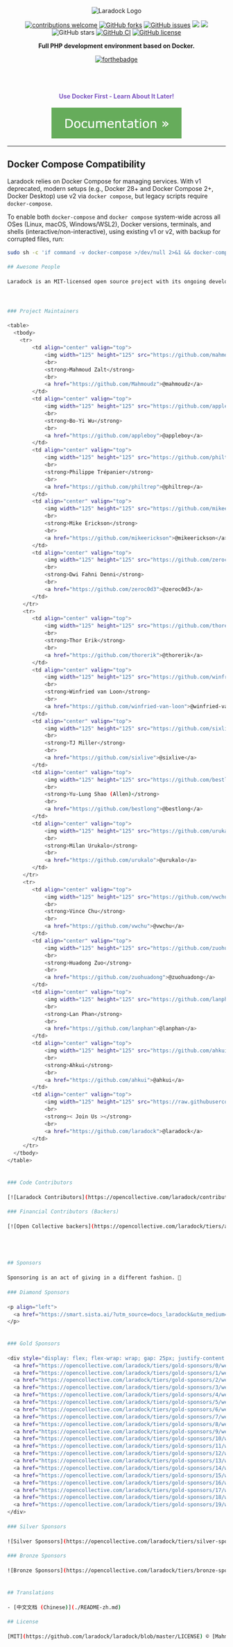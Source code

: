 <p align="center">
    <img src="/.github/home-page-images/laradock-logo.jpg?raw=true" alt="Laradock Logo"/>
</p>

<p align="center">
   <a href="https://laradock.io/contributing"><img src="https://img.shields.io/badge/contributions-welcome-brightgreen.svg?style=flat" alt="contributions welcome"></a>
   <a href="https://github.com/laradock/laradock/network"><img src="https://img.shields.io/github/forks/laradock/laradock.svg" alt="GitHub forks"></a>
   <a href="https://github.com/laradock/laradock/issues"><img src="https://img.shields.io/github/issues/laradock/laradock.svg" alt="GitHub issues"></a>
   <a href="https://github.com/laradock/laradock/stargazers"><a href="#backers" alt="sponsors on Open Collective"><img src="https://opencollective.com/laradock/backers/badge.svg" /></a> <a href="#sponsors" alt="Sponsors on Open Collective"><img src="https://opencollective.com/laradock/sponsors/badge.svg" /></a> <img src="https://img.shields.io/github/stars/laradock/laradock.svg" alt="GitHub stars"></a>
   <a href="https://github.com/laradock/laradock/actions/workflows/main-ci.yml"><img src="https://github.com/laradock/laradock/actions/workflows/main-ci.yml/badge.svg" alt="GitHub CI"></a>
   <a href="https://raw.githubusercontent.com/laradock/laradock/master/LICENSE"><img src="https://img.shields.io/badge/license-MIT-blue.svg" alt="GitHub license"></a>
</p>

<p align="center"><b>Full PHP development environment based on Docker.</b></p>

<p align="center">
    <a href="https://zalt.me"><img src="http://forthebadge.com/images/badges/built-by-developers.svg" alt="forthebadge" width="180"></a>
</p>

<br>
<br>

<h4 align="center" style="color:#7d58c2">Use Docker First - Learn About It Later!</h4>

<p align="center">
	<a href="https://laradock.io">
	   <img src="https://raw.githubusercontent.com/laradock/laradock/master/.github/home-page-images/documentation-button.png" width="300px" alt="Laradock Documentation"/>
	</a>
</p>


---
## Docker Compose Compatibility

Laradock relies on Docker Compose for managing services. With v1 deprecated, modern setups (e.g., Docker 28+ and Docker Compose 2+, Docker Desktop) use v2 via `docker compose`, but legacy scripts require `docker-compose`.

To enable both `docker-compose` and `docker compose` system-wide across all OSes (Linux, macOS, Windows/WSL2), Docker versions, terminals, and shells (interactive/non-interactive), using existing v1 or v2, with backup for corrupted files, run:

```bash
sudo sh -c 'if command -v docker-compose >/dev/null 2>&1 && docker-compose --version >/dev/null 2>&1 && command -v docker >/dev/null 2>&1 && docker compose version >/dev/null 2>&1; then echo "Both docker-compose and docker compose are functional"; exit 0; fi; if command -v docker-compose >/dev/null 2>&1 && ! docker-compose --version >/dev/null 2>&1; then mv /usr/local/bin/docker-compose /usr/local/bin/docker-compose.bak && echo "Backed up corrupted docker-compose to .bak"; fi; if ! command -v docker-compose >/dev/null 2>&1 && command -v docker >/dev/null 2>&1 && docker compose version >/dev/null 2>&1; then t=$(mktemp) && (find /usr/local/lib/docker/cli-plugins /usr/lib/docker/cli-plugins /usr/libexec/docker/cli-plugins /snap/docker/*/cli-plugins /opt/homebrew/lib/docker/cli-plugins ~/Library/Group\ Containers/group.com.docker/user/lib/docker/cli-plugins ~/.docker/cli-plugins -name docker-compose 2>/dev/null | head -n 1 || which docker) >$t && ln -sf "$(cat $t)" /usr/local/bin/docker-compose && rm $t && echo "Linked docker-compose to v2"; elif command -v docker-compose >/dev/null 2>&1 && docker-compose --version >/dev/null 2>&1 && ! { command -v docker >/dev/null 2>&1 && docker compose version >/dev/null 2>&1; }; then t=$(mktemp) && which docker-compose >$t && ln -sf "$(cat $t)" /usr/local/bin/docker && rm $t && echo "Linked docker to docker-compose"; else echo "No Docker Compose installed. Please install Docker Compose: https://docs.docker.com/compose/install/"; fi'

## Awesome People

Laradock is an MIT-licensed open source project with its ongoing development made possible entirely by the support of you and all these awesome people. 💜



### Project Maintainers

<table>
  <tbody>
    <tr>
        <td align="center" valign="top">
            <img width="125" height="125" src="https://github.com/mahmoudz.png?s=150">
            <br>
            <strong>Mahmoud Zalt</strong>
            <br>
            <a href="https://github.com/Mahmoudz">@mahmoudz</a>
        </td>
        <td align="center" valign="top">
            <img width="125" height="125" src="https://github.com/appleboy.png?s=150">
            <br>
            <strong>Bo-Yi Wu</strong>
            <br>
            <a href="https://github.com/appleboy">@appleboy</a>
        </td>
        <td align="center" valign="top">
            <img width="125" height="125" src="https://github.com/philtrep.png?s=150">
            <br>
            <strong>Philippe Trépanier</strong>
            <br>
            <a href="https://github.com/philtrep">@philtrep</a>
        </td>
        <td align="center" valign="top">
            <img width="125" height="125" src="https://github.com/mikeerickson.png?s=150">
            <br>
            <strong>Mike Erickson</strong>
            <br>
            <a href="https://github.com/mikeerickson">@mikeerickson</a>
        </td>
        <td align="center" valign="top">
            <img width="125" height="125" src="https://github.com/zeroc0d3.png?s=150">
            <br>
            <strong>Dwi Fahni Denni</strong>
            <br>
            <a href="https://github.com/zeroc0d3">@zeroc0d3</a>
        </td>
     </tr>
     <tr>
        <td align="center" valign="top">
            <img width="125" height="125" src="https://github.com/thorerik.png?s=150">
            <br>
            <strong>Thor Erik</strong>
            <br>
            <a href="https://github.com/thorerik">@thorerik</a>
        </td>
        <td align="center" valign="top">
            <img width="125" height="125" src="https://github.com/winfried-van-loon.png?s=150">
            <br>
            <strong>Winfried van Loon</strong>
            <br>
            <a href="https://github.com/winfried-van-loon">@winfried-van-loon</a>
        </td>
        <td align="center" valign="top">
            <img width="125" height="125" src="https://github.com/sixlive.png?s=150">
            <br>
            <strong>TJ Miller</strong>
            <br>
            <a href="https://github.com/sixlive">@sixlive</a>
        </td>
        <td align="center" valign="top">
            <img width="125" height="125" src="https://github.com/bestlong.png?s=150">
            <br>
            <strong>Yu-Lung Shao (Allen)</strong>
            <br>
            <a href="https://github.com/bestlong">@bestlong</a>
        </td>
        <td align="center" valign="top">
            <img width="125" height="125" src="https://github.com/urukalo.png?s=150">
            <br>
            <strong>Milan Urukalo</strong>
            <br>
            <a href="https://github.com/urukalo">@urukalo</a>
        </td>
     </tr>
     <tr>
        <td align="center" valign="top">
            <img width="125" height="125" src="https://github.com/vwchu.png?s=150">
            <br>
            <strong>Vince Chu</strong>
            <br>
            <a href="https://github.com/vwchu">@vwchu</a>
        </td>
        <td align="center" valign="top">
            <img width="125" height="125" src="https://github.com/zuohuadong.png?s=150">
            <br>
            <strong>Huadong Zuo</strong>
            <br>
            <a href="https://github.com/zuohuadong">@zuohuadong</a>
        </td>
        <td align="center" valign="top">
            <img width="125" height="125" src="https://github.com/lanphan.png?s=150">
            <br>
            <strong>Lan Phan</strong>
            <br>
            <a href="https://github.com/lanphan">@lanphan</a>
        </td>
        <td align="center" valign="top">
            <img width="125" height="125" src="https://github.com/ahkui.png?s=150">
            <br>
            <strong>Ahkui</strong>
            <br>
            <a href="https://github.com/ahkui">@ahkui</a>
        </td>
        <td align="center" valign="top">
            <img width="125" height="125" src="https://raw.githubusercontent.com/laradock/laradock/master/.github/home-page-images/join-us.png">
            <br>
            <strong>< Join Us ></strong>
            <br>
            <a href="https://github.com/laradock">@laradock</a>
        </td>
     </tr>
  </tbody>
</table>


### Code Contributors

[![Laradock Contributors](https://opencollective.com/laradock/contributors.svg?width=890&button=false&isActive=true)](https://github.com/laradock/laradock/graphs/contributors)

### Financial Contributors (Backers)

[![Open Collective backers](https://opencollective.com/laradock/tiers/awesome-backers.svg?width=800&avatarHeight=65&button=false&isActive=true)](https://opencollective.com/laradock#contributors)




## Sponsors

Sponsoring is an act of giving in a different fashion. 🌱

### Diamond Sponsors

<p align="left">
  <a href="https://smart.sista.ai/?utm_source=docs_laradock&utm_medium=sponsor&utm_campaign=github_readme_page" target="_blank"><img src="https://raw.githubusercontent.com/laradock/laradock/master/.github/home-page-images/custom-sponsors/sista-ai-icon.png" height="165px" alt="Sista AI - Plug-and-Play AI Assistant." style="margin-right: 4em;"></a><a href="http://apiato.io/" target="_blank"><img src="https://raw.githubusercontent.com/laradock/laradock/master/.github/home-page-images/custom-sponsors/apiato.png" height="165px" alt="Apiato - A powerful PHP framework for building scalable, enterprise-grade APIs!"></a>
</p>


### Gold Sponsors

<div style="display: flex; flex-wrap: wrap; gap: 25px; justify-content: left; align-items: left;">
  <a href="https://opencollective.com/laradock/tiers/gold-sponsors/0/website" target="_blank" rel="sponsored"><img src="https://opencollective.com/laradock/tiers/gold-sponsors/0/avatar.svg?avatarHeight=100" height="115" /></a>
  <a href="https://opencollective.com/laradock/tiers/gold-sponsors/1/website" target="_blank" rel="sponsored"><img src="https://opencollective.com/laradock/tiers/gold-sponsors/1/avatar.svg?avatarHeight=100" height="115" /></a>
  <a href="https://opencollective.com/laradock/tiers/gold-sponsors/2/website" target="_blank" rel="sponsored"><img src="https://opencollective.com/laradock/tiers/gold-sponsors/2/avatar.svg?avatarHeight=100" height="115" /></a>
  <a href="https://opencollective.com/laradock/tiers/gold-sponsors/3/website" target="_blank" rel="sponsored"><img src="https://opencollective.com/laradock/tiers/gold-sponsors/3/avatar.svg?avatarHeight=100" height="115" /></a>
  <a href="https://opencollective.com/laradock/tiers/gold-sponsors/4/website" target="_blank" rel="sponsored"><img src="https://opencollective.com/laradock/tiers/gold-sponsors/4/avatar.svg?avatarHeight=100" height="115" /></a>
  <a href="https://opencollective.com/laradock/tiers/gold-sponsors/5/website" target="_blank" rel="sponsored"><img src="https://opencollective.com/laradock/tiers/gold-sponsors/5/avatar.svg?avatarHeight=100" height="115" /></a>
  <a href="https://opencollective.com/laradock/tiers/gold-sponsors/6/website" target="_blank" rel="sponsored"><img src="https://opencollective.com/laradock/tiers/gold-sponsors/6/avatar.svg?avatarHeight=100" height="115" /></a>
  <a href="https://opencollective.com/laradock/tiers/gold-sponsors/7/website" target="_blank" rel="sponsored"><img src="https://opencollective.com/laradock/tiers/gold-sponsors/7/avatar.svg?avatarHeight=100" height="115" /></a>
  <a href="https://opencollective.com/laradock/tiers/gold-sponsors/8/website" target="_blank" rel="sponsored"><img src="https://opencollective.com/laradock/tiers/gold-sponsors/8/avatar.svg?avatarHeight=100" height="115" /></a>
  <a href="https://opencollective.com/laradock/tiers/gold-sponsors/9/website" target="_blank" rel="sponsored"><img src="https://opencollective.com/laradock/tiers/gold-sponsors/9/avatar.svg?avatarHeight=100" height="115" /></a>
  <a href="https://opencollective.com/laradock/tiers/gold-sponsors/10/website" target="_blank" rel="sponsored"><img src="https://opencollective.com/laradock/tiers/gold-sponsors/10/avatar.svg?avatarHeight=100" height="115" /></a>
  <a href="https://opencollective.com/laradock/tiers/gold-sponsors/11/website" target="_blank" rel="sponsored"><img src="https://opencollective.com/laradock/tiers/gold-sponsors/11/avatar.svg?avatarHeight=100" height="115" /></a>
  <a href="https://opencollective.com/laradock/tiers/gold-sponsors/12/website" target="_blank" rel="sponsored"><img src="https://opencollective.com/laradock/tiers/gold-sponsors/12/avatar.svg?avatarHeight=100" height="115" /></a>
  <a href="https://opencollective.com/laradock/tiers/gold-sponsors/13/website" target="_blank" rel="sponsored"><img src="https://opencollective.com/laradock/tiers/gold-sponsors/13/avatar.svg?avatarHeight=100" height="115" /></a>
  <a href="https://opencollective.com/laradock/tiers/gold-sponsors/14/website" target="_blank" rel="sponsored"><img src="https://opencollective.com/laradock/tiers/gold-sponsors/14/avatar.svg?avatarHeight=100" height="115" /></a>
  <a href="https://opencollective.com/laradock/tiers/gold-sponsors/15/website" target="_blank" rel="sponsored"><img src="https://opencollective.com/laradock/tiers/gold-sponsors/15/avatar.svg?avatarHeight=100" height="115" /></a>
  <a href="https://opencollective.com/laradock/tiers/gold-sponsors/16/website" target="_blank" rel="sponsored"><img src="https://opencollective.com/laradock/tiers/gold-sponsors/16/avatar.svg?avatarHeight=100" height="115" /></a>
  <a href="https://opencollective.com/laradock/tiers/gold-sponsors/17/website" target="_blank" rel="sponsored"><img src="https://opencollective.com/laradock/tiers/gold-sponsors/17/avatar.svg?avatarHeight=100" height="115" /></a>
  <a href="https://opencollective.com/laradock/tiers/gold-sponsors/18/website" target="_blank" rel="sponsored"><img src="https://opencollective.com/laradock/tiers/gold-sponsors/18/avatar.svg?avatarHeight=100" height="115" /></a>
  <a href="https://opencollective.com/laradock/tiers/gold-sponsors/19/website" target="_blank" rel="sponsored"><img src="https://opencollective.com/laradock/tiers/gold-sponsors/19/avatar.svg?avatarHeight=100" height="115" /></a>
</div>

### Silver Sponsors

![Silver Sponsors](https://opencollective.com/laradock/tiers/silver-sponsors.svg?avatarHeight=90&width=800&format=svg&button=false&background=%231B1B1D)

### Bronze Sponsors

![Bronze Sponsors](https://opencollective.com/laradock/tiers/bronze-sponsors.svg?avatarHeight=65&width=800&format=svg&button=false&background=%231B1B1D)


## Translations

- [中文文档 (Chinese)](./README-zh.md)

## License

[MIT](https://github.com/laradock/laradock/blob/master/LICENSE) © [Mahmoud Zalt](https://zalt.me/)
